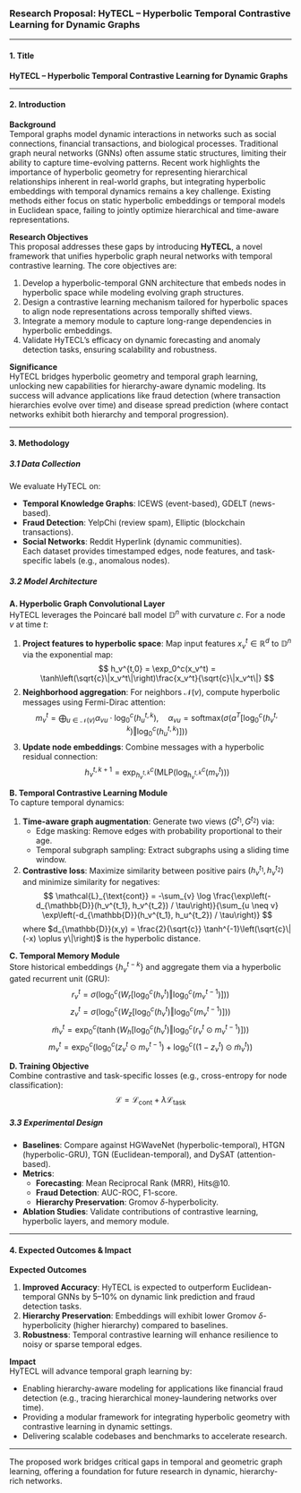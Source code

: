 ### **Research Proposal: HyTECL – Hyperbolic Temporal Contrastive Learning for Dynamic Graphs**

---

#### **1. Title**  
**HyTECL – Hyperbolic Temporal Contrastive Learning for Dynamic Graphs**

---

#### **2. Introduction**  
**Background**  
Temporal graphs model dynamic interactions in networks such as social connections, financial transactions, and biological processes. Traditional graph neural networks (GNNs) often assume static structures, limiting their ability to capture time-evolving patterns. Recent work highlights the importance of hyperbolic geometry for representing hierarchical relationships inherent in real-world graphs, but integrating hyperbolic embeddings with temporal dynamics remains a key challenge. Existing methods either focus on static hyperbolic embeddings or temporal models in Euclidean space, failing to jointly optimize hierarchical and time-aware representations.  

**Research Objectives**  
This proposal addresses these gaps by introducing **HyTECL**, a novel framework that unifies hyperbolic graph neural networks with temporal contrastive learning. The core objectives are:  
1. Develop a hyperbolic-temporal GNN architecture that embeds nodes in hyperbolic space while modeling evolving graph structures.  
2. Design a contrastive learning mechanism tailored for hyperbolic spaces to align node representations across temporally shifted views.  
3. Integrate a memory module to capture long-range dependencies in hyperbolic embeddings.  
4. Validate HyTECL’s efficacy on dynamic forecasting and anomaly detection tasks, ensuring scalability and robustness.  

**Significance**  
HyTECL bridges hyperbolic geometry and temporal graph learning, unlocking new capabilities for hierarchy-aware dynamic modeling. Its success will advance applications like fraud detection (where transaction hierarchies evolve over time) and disease spread prediction (where contact networks exhibit both hierarchy and temporal progression).  

---

#### **3. Methodology**  

##### **3.1 Data Collection**  
We evaluate HyTECL on:  
- **Temporal Knowledge Graphs**: ICEWS (event-based), GDELT (news-based).  
- **Fraud Detection**: YelpChi (review spam), Elliptic (blockchain transactions).  
- **Social Networks**: Reddit Hyperlink (dynamic communities).  
Each dataset provides timestamped edges, node features, and task-specific labels (e.g., anomalous nodes).  

##### **3.2 Model Architecture**  

**A. Hyperbolic Graph Convolutional Layer**  
HyTECL leverages the Poincaré ball model $\mathbb{D}^n$ with curvature $c$. For a node $v$ at time $t$:  
1. **Project features to hyperbolic space**: Map input features $x_v^t \in \mathbb{R}^d$ to $\mathbb{D}^n$ via the exponential map:  
$$
h_v^{t,0} = \exp_0^c(x_v^t) = \tanh\left(\sqrt{c}\|x_v^t\|\right)\frac{x_v^t}{\sqrt{c}\|x_v^t\|}
$$
2. **Neighborhood aggregation**: For neighbors $\mathcal{N}(v)$, compute hyperbolic messages using Fermi-Dirac attention:  
$$
m_{v}^t = \bigoplus_{u \in \mathcal{N}(v)} \alpha_{vu} \cdot \log_0^c\left(h_u^{t,k}\right), \quad \alpha_{vu} = \text{softmax}\left(\sigma\left(a^T[\log_0^c(h_v^{t,k}) \Vert \log_0^c(h_u^{t,k})]\right)\right)
$$
3. **Update node embeddings**: Combine messages with a hyperbolic residual connection:  
$$
h_v^{t,k+1} = \exp_{h_v^{t,k}}^c\left(\text{MLP}\left(\log_{h_v^{t,k}}^c(m_v^t)\right)\right)
$$

**B. Temporal Contrastive Learning Module**  
To capture temporal dynamics:  
1. **Time-aware graph augmentation**: Generate two views $(G^{t_1}, G^{t_2})$ via:  
   - Edge masking: Remove edges with probability proportional to their age.  
   - Temporal subgraph sampling: Extract subgraphs using a sliding time window.  
2. **Contrastive loss**: Maximize similarity between positive pairs $(h_v^{t_1}, h_v^{t_2})$ and minimize similarity for negatives:  
$$
\mathcal{L}_{\text{cont}} = -\sum_{v} \log \frac{\exp\left(-d_{\mathbb{D}}(h_v^{t_1}, h_v^{t_2}) / \tau\right)}{\sum_{u \neq v} \exp\left(-d_{\mathbb{D}}(h_v^{t_1}, h_u^{t_2}) / \tau\right)}
$$
where $d_{\mathbb{D}}(x,y) = \frac{2}{\sqrt{c}} \tanh^{-1}\left(\sqrt{c}\|(-x) \oplus y\|\right)$ is the hyperbolic distance.  

**C. Temporal Memory Module**  
Store historical embeddings $\{h_v^{t-k}\}$ and aggregate them via a hyperbolic gated recurrent unit (GRU):  
$$
r_v^t = \sigma\left(\log_0^c\left(W_r \left[\log_0^c(h_v^{t}) \Vert \log_0^c(m_v^{t-1})\right]\right)\right)
$$
$$
z_v^t = \sigma\left(\log_0^c\left(W_z \left[\log_0^c(h_v^{t}) \Vert \log_0^c(m_v^{t-1})\right]\right)\right)
$$
$$
\tilde{m}_v^t = \exp_0^c\left(\tanh\left(W_h \left[\log_0^c(h_v^t) \Vert \log_0^c(r_v^t \odot m_v^{t-1})\right]\right)\right)
$$
$$
m_v^t = \exp_0^c\left(\log_0^c(z_v^t \odot m_v^{t-1}) + \log_0^c((1 - z_v^t) \odot \tilde{m}_v^t)\right)
$$

**D. Training Objective**  
Combine contrastive and task-specific losses (e.g., cross-entropy for node classification):  
$$
\mathcal{L} = \mathcal{L}_{\text{cont}} + \lambda \mathcal{L}_{\text{task}}
$$

##### **3.3 Experimental Design**  
- **Baselines**: Compare against HGWaveNet (hyperbolic-temporal), HTGN (hyperbolic-GRU), TGN (Euclidean-temporal), and DySAT (attention-based).  
- **Metrics**:  
  - **Forecasting**: Mean Reciprocal Rank (MRR), Hits@10.  
  - **Fraud Detection**: AUC-ROC, F1-score.  
  - **Hierarchy Preservation**: Gromov $\delta$-hyperbolicity.  
- **Ablation Studies**: Validate contributions of contrastive learning, hyperbolic layers, and memory module.  

---

#### **4. Expected Outcomes & Impact**  

**Expected Outcomes**  
1. **Improved Accuracy**: HyTECL is expected to outperform Euclidean-temporal GNNs by 5–10% on dynamic link prediction and fraud detection tasks.  
2. **Hierarchy Preservation**: Embeddings will exhibit lower Gromov $\delta$-hyperbolicity (higher hierarchy) compared to baselines.  
3. **Robustness**: Temporal contrastive learning will enhance resilience to noisy or sparse temporal edges.  

**Impact**  
HyTECL will advance temporal graph learning by:  
- Enabling hierarchy-aware modeling for applications like financial fraud detection (e.g., tracing hierarchical money-laundering networks over time).  
- Providing a modular framework for integrating hyperbolic geometry with contrastive learning in dynamic settings.  
- Delivering scalable codebases and benchmarks to accelerate research.  

---

The proposed work bridges critical gaps in temporal and geometric graph learning, offering a foundation for future research in dynamic, hierarchy-rich networks.